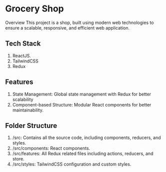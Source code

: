 # Grocery Shop
Overview
This project is a shop, built using modern web technologies to ensure a scalable, responsive, and efficient web application.

## Tech Stack
1. ReactJS.
2. TailwindCSS
3. Redux
   
## Features
1. State Management: Global state management with Redux for better scalability
2. Component-based Structure: Modular React components for better maintainability.

## Folder Structure
1. /src: Contains all the source code, including components, reducers, and styles.
2. /src/components: React components.
3. /src/features: All Redux related files including actions, reducers, and store.
4. /src/styles: TailwindCSS configuration and custom styles.
